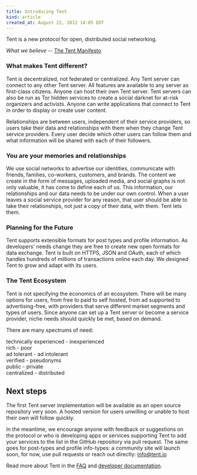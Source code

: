 ```yaml
---
title: Introducing Tent
kind: article
created_at: August 22, 2012 14:05 EDT
---
```


Tent is a new protocol for open, distributed social networking.

*What we believe* -- [The Tent Manifesto](/blog/the-tent-manifesto)

### What makes Tent different?

Tent is decentralized, not federated or centralized. Any Tent server can connect
to any other Tent server. All features are available to any server as
first-class citizens. Anyone can host their own Tent server. Tent servers can
also be run as Tor hidden services to create a social darknet for at-risk
organizers and activists. Anyone can write applications that connect to Tent in
order to display or create user content.

Relationships are between users, independent of their service providers, so
users take their data and relationships with them when they change Tent service
providers. Every user decide which other users can follow them and what
information will be shared with each of their followers.

### You are your memories and relationships

We use social networks to advertise our identities, communicate with friends,
families, co-workers, customers, and brands. The content we create in the form
of messages, uploaded media, and social graphs is not only valuable, it has come
to define each of us. This information, our relationships and our data needs to
be under our own control. When a user leaves a social service provider for any
reason, that user should be able to take their relationships, not just a copy of
their data, with them. Tent lets them.


### Planning for the Future

Tent supports extensible formats for post types and profile information. As
developers' needs change they are free to create new open formats for data
exchange. Tent is built on HTTPS, JSON and OAuth, each of which handles hundreds
of millions of transactions online each day. We designed Tent to grow and adapt
with its users.


### The Tent Ecosystem

Tent is not specifying the economics of an ecosystem. There will be many options
for users, from free to paid to self hosted, from ad supported to
advertising-free, with providers that serve different market segments and
types of users. Since anyone can set up a Tent server or become a service
provider, niche needs should quickly be met, based on demand.

There are many spectrums of need:

technically experienced - inexperienced<br>
rich - poor<br>
ad tolerant - ad intolerant<br>
verified - pseudonyms<br>
public - private<br>
centralized - distributed<br>

## Next steps

The first Tent server implementation will be available as an open source
repository very soon. A hosted version for users unwilling or unable to host
their own will follow quickly.

In the meantime, we encourage anyone with feedback or suggestions on the protocol or who is developing apps or services supporting Tent to add your services to the list in the GitHub repository via pull request. The
same goes for post-types and profile info-types: a community site will launch
soon, for now, use pull requests or reach out directly: info@tent.io

Read more about Tent in the [FAQ](http://tent.io) and [developer documentation](/docs/).
